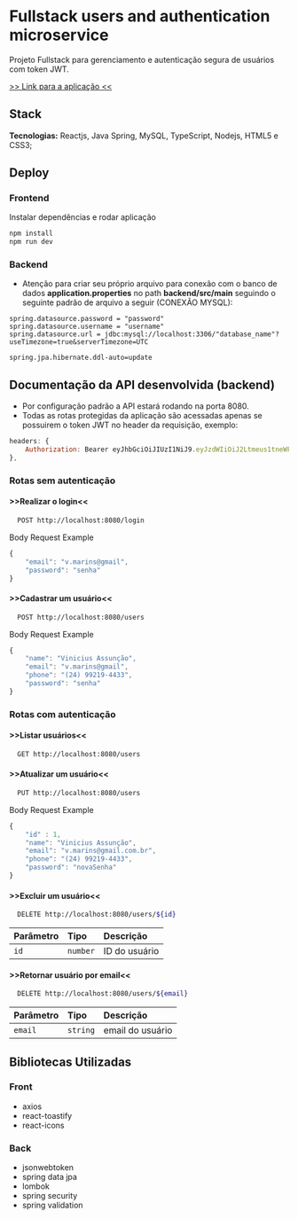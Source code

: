 # Fullstack users and authentication microservice

Projeto Fullstack para gerenciamento e autenticação segura de usuários com token JWT.

[>> Link para a aplicação <<]()

## Stack

**Tecnologias:** Reactjs, Java Spring, MySQL, TypeScript, Nodejs, HTML5 e CSS3;

## Deploy

### Frontend

Instalar dependências e rodar aplicação

```bash
npm install
npm run dev
```

### Backend

- Atenção para criar seu próprio arquivo para conexão com o banco de dados **application.properties** no path **backend/src/main** seguindo o seguinte padrão de arquivo a seguir (CONEXÃO MYSQL):

```mysql
spring.datasource.password = "password"
spring.datasource.username = "username"
spring.datasource.url = jdbc:mysql://localhost:3306/"database_name"?useTimezone=true&serverTimezone=UTC

spring.jpa.hibernate.ddl-auto=update
```

## Documentação da API desenvolvida (backend)

- Por configuração padrão a API estará rodando na porta 8080.
- Todas as rotas protegidas da aplicação são acessadas apenas se possuirem o token JWT no header da requisição, exemplo:

```js
headers: {
    Authorization: Bearer eyJhbGciOiJIUzI1NiJ9.eyJzdWIiOiJ2Ltmeus1tneWFpVCInIilzcyI6ImFwaXVzZXJzIiwiZXhwIjoxNzExMzI5MjE1fQ.sudE47VEHLLoZjkfu45iNxQEGBkVZsOTB15M2_wATs4,
},

```

### Rotas sem autenticação

#### >>**Realizar o login**<<

```bash
  POST http://localhost:8080/login
```

Body Request Example

```js
{
    "email": "v.marins@gmail",
    "password": "senha"
}
```

#### >>**Cadastrar um usuário**<<

```bash
  POST http://localhost:8080/users
```

Body Request Example

```js
{
    "name": "Vinicius Assunção",
    "email": "v.marins@gmail",
    "phone": "(24) 99219-4433",
    "password": "senha"
}
```

### Rotas com autenticação

#### >>**Listar usuários**<<

```bash
  GET http://localhost:8080/users
```

#### >>**Atualizar um usuário**<<

```bash
  PUT http://localhost:8080/users
```

Body Request Example

```js
{
    "id" : 1,
    "name": "Vinicius Assunção",
    "email": "v.marins@gmail.com.br",
    "phone": "(24) 99219-4433",
    "password": "novaSenha"
}
```

#### >>**Excluir um usuário**<<

```bash
  DELETE http://localhost:8080/users/${id}
```

| Parâmetro | Tipo     | Descrição     |
| :-------- | :------- | :------------ |
| `id`      | `number` | ID do usuário |

#### >>**Retornar usuário por email**<<

```bash
  DELETE http://localhost:8080/users/${email}
```

| Parâmetro | Tipo     | Descrição        |
| :-------- | :------- | :--------------- |
| `email`   | `string` | email do usuário |

## Bibliotecas Utilizadas

### Front

- axios
- react-toastify
- react-icons

### Back

- jsonwebtoken
- spring data jpa
- lombok
- spring security
- spring validation
